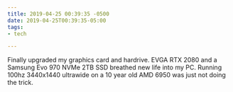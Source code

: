 ```yaml
---
title: 2019-04-25 00:39:35 -0500
date: 2019-04-25T00:39:35-05:00
tags:
- tech

---
```

Finally upgraded my graphics card and hardrive. EVGA RTX 2080 and a Samsung Evo 970 NVMe 2TB SSD breathed new life into my PC. Running 100hz 3440x1440 ultrawide on a 10 year old AMD 6950 was just not doing the trick.
